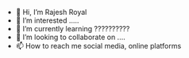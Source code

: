 - 👋 Hi, I’m Rajesh Royal
- 👀 I’m interested .....
- 🌱 I’m currently learning ??????????
- 💞️ I’m looking to collaborate on ....
- 📫 How to reach me social media, online platforms

<!---
rajesh-edx/rajesh-edx is a ✨ special ✨ repository because its `README.md` (this file) appears on your GitHub profile.
You can click the Preview link to take a look at your changes.
--->
